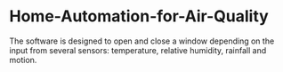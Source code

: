 # Home-Automation-for-Air-Quality
The software is designed to open and close a window depending on the input from several sensors: temperature, relative humidity, rainfall and motion.
